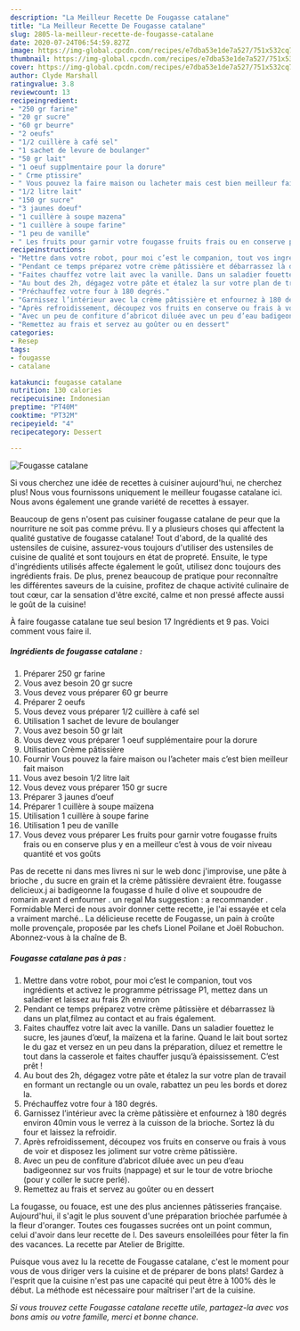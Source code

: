 ```yaml
---
description: "La Meilleur Recette De Fougasse catalane"
title: "La Meilleur Recette De Fougasse catalane"
slug: 2805-la-meilleur-recette-de-fougasse-catalane
date: 2020-07-24T06:54:59.827Z
image: https://img-global.cpcdn.com/recipes/e7dba53e1de7a527/751x532cq70/fougasse-catalane-photo-principale-de-la-recette.jpg
thumbnail: https://img-global.cpcdn.com/recipes/e7dba53e1de7a527/751x532cq70/fougasse-catalane-photo-principale-de-la-recette.jpg
cover: https://img-global.cpcdn.com/recipes/e7dba53e1de7a527/751x532cq70/fougasse-catalane-photo-principale-de-la-recette.jpg
author: Clyde Marshall
ratingvalue: 3.8
reviewcount: 13
recipeingredient:
- "250 gr farine"
- "20 gr sucre"
- "60 gr beurre"
- "2 oeufs"
- "1/2 cuillère à café sel"
- "1 sachet de levure de boulanger"
- "50 gr lait"
- "1 oeuf supplmentaire pour la dorure"
- " Crme ptissire"
- " Vous pouvez la faire maison ou lacheter mais cest bien meilleur fait maison"
- "1/2 litre lait"
- "150 gr sucre"
- "3 jaunes doeuf"
- "1 cuillère à soupe mazena"
- "1 cuillère à soupe farine"
- "1 peu de vanille"
- " Les fruits pour garnir votre fougasse fruits frais ou en conserve plus y en a meilleur cest  vous de voir niveau quantit et vos gots"
recipeinstructions:
- "Mettre dans votre robot, pour moi c’est le companion, tout vos ingrédients et activez le programme pétrissage P1, mettez dans un saladier et laissez au frais 2h environ"
- "Pendant ce temps préparez votre crème pâtissière et débarrassez là dans un plat,filmez au contact et au frais également."
- "Faites chauffez votre lait avec la vanille. Dans un saladier fouettez le sucre, les jaunes d’œuf, la maïzena et la farine. Quand le lait bout sortez le du gaz et versez en un peu dans la préparation, diluez et remettre le tout dans la casserole et faites chauffer jusqu’à épaississement. C’est prêt !"
- "Au bout des 2h, dégagez votre pâte et étalez la sur votre plan de travail en formant un rectangle ou un ovale, rabattez un peu les bords et dorez la."
- "Préchauffez votre four à 180 degrés."
- "Garnissez l’intérieur avec la crème pâtissière et enfournez à 180 degrés environ 40min vous le verrez à la cuisson de la brioche. Sortez là du four et laissez la refroidir."
- "Après refroidissement, découpez vos fruits en conserve ou frais à vous de voir et disposez les joliment sur votre crème pâtissière."
- "Avec un peu de confiture d’abricot diluée avec un peu d’eau badigeonnez sur vos fruits (nappage) et sur le tour de votre brioche (pour y coller le sucre perlé)."
- "Remettez au frais et servez au goûter ou en dessert"
categories:
- Resep
tags:
- fougasse
- catalane

katakunci: fougasse catalane 
nutrition: 130 calories
recipecuisine: Indonesian
preptime: "PT40M"
cooktime: "PT32M"
recipeyield: "4"
recipecategory: Dessert

---
```



![Fougasse catalane](https://img-global.cpcdn.com/recipes/e7dba53e1de7a527/751x532cq70/fougasse-catalane-photo-principale-de-la-recette.jpg)

Si vous cherchez une idée de recettes à cuisiner aujourd'hui, ne cherchez plus! Nous vous fournissons uniquement le meilleur fougasse catalane ici. Nous avons également une grande variété de recettes à essayer.

Beaucoup de gens n'osent pas cuisiner fougasse catalane de peur que la nourriture ne soit pas comme prévu. Il y a plusieurs choses qui affectent la qualité gustative de fougasse catalane! Tout d'abord, de la qualité des ustensiles de cuisine, assurez-vous toujours d'utiliser des ustensiles de cuisine de qualité et sont toujours en état de propreté. Ensuite, le type d'ingrédients utilisés affecte également le goût, utilisez donc toujours des ingrédients frais. De plus, prenez beaucoup de pratique pour reconnaître les différentes saveurs de la cuisine, profitez de chaque activité culinaire de tout cœur, car la sensation d'être excité, calme et non pressé affecte aussi le goût de la cuisine!

<!--inarticleads1-->

À faire fougasse catalane tue seul besion 17 Ingrédients et 9 pas. Voici comment vous faire il.

##### Ingrédients de fougasse catalane :

1. Préparer 250 gr farine
1. Vous avez besoin 20 gr sucre
1. Vous devez vous préparer 60 gr beurre
1. Préparer 2 oeufs
1. Vous devez vous préparer 1/2 cuillère à café sel
1. Utilisation 1 sachet de levure de boulanger
1. Vous avez besoin 50 gr lait
1. Vous devez vous préparer 1 oeuf supplémentaire pour la dorure
1. Utilisation  Crème pâtissière
1. Fournir  Vous pouvez la faire maison ou l’acheter mais c’est bien meilleur fait maison
1. Vous avez besoin 1/2 litre lait
1. Vous devez vous préparer 150 gr sucre
1. Préparer 3 jaunes d’oeuf
1. Préparer 1 cuillère à soupe maïzena
1. Utilisation 1 cuillère à soupe farine
1. Utilisation 1 peu de vanille
1. Vous devez vous préparer  Les fruits pour garnir votre fougasse fruits frais ou en conserve plus y en a meilleur c’est à vous de voir niveau quantité et vos goûts


Pas de recette ni dans mes livres ni sur le web donc j&#39;improvise, une pâte à brioche , du sucre en grain et la crème pâtissière devraient être. fougasse delicieux.j ai badigeonne la fougasse d huile d olive et soupoudre de romarin avant d enfourner . un regal Ma suggestion : a recommander . Formidable Merci de nous avoir donner cette recette, je l&#39;ai essayée et cela a vraiment marché.. La délicieuse recette de Fougasse, un pain à croûte molle provençale, proposée par les chefs Lionel Poilane et Joël Robuchon. Abonnez-vous à la chaîne de B. 

<!--inarticleads2-->

##### Fougasse catalane pas à pas :

1. Mettre dans votre robot, pour moi c’est le companion, tout vos ingrédients et activez le programme pétrissage P1, mettez dans un saladier et laissez au frais 2h environ
1. Pendant ce temps préparez votre crème pâtissière et débarrassez là dans un plat,filmez au contact et au frais également.
1. Faites chauffez votre lait avec la vanille. Dans un saladier fouettez le sucre, les jaunes d’œuf, la maïzena et la farine. Quand le lait bout sortez le du gaz et versez en un peu dans la préparation, diluez et remettre le tout dans la casserole et faites chauffer jusqu’à épaississement. C’est prêt !
1. Au bout des 2h, dégagez votre pâte et étalez la sur votre plan de travail en formant un rectangle ou un ovale, rabattez un peu les bords et dorez la.
1. Préchauffez votre four à 180 degrés.
1. Garnissez l’intérieur avec la crème pâtissière et enfournez à 180 degrés environ 40min vous le verrez à la cuisson de la brioche. Sortez là du four et laissez la refroidir.
1. Après refroidissement, découpez vos fruits en conserve ou frais à vous de voir et disposez les joliment sur votre crème pâtissière.
1. Avec un peu de confiture d’abricot diluée avec un peu d’eau badigeonnez sur vos fruits (nappage) et sur le tour de votre brioche (pour y coller le sucre perlé).
1. Remettez au frais et servez au goûter ou en dessert


La fougasse, ou fouace, est une des plus anciennes pâtisseries française. Aujourd&#39;hui, il s&#39;agit le plus souvent d&#39;une préparation briochée parfumée à la fleur d&#39;oranger. Toutes ces fougasses sucrées ont un point commun, celui d&#39;avoir dans leur recette de l. Des saveurs ensoleillées pour fêter la fin des vacances. La recette par Atelier de Brigitte. 

<!--inarticleads1-->

<p>
Puisque vous avez lu la recette de Fougasse catalane, c'est le moment pour vous de vous diriger vers la cuisine et de préparer de bons plats! Gardez à l'esprit que la cuisine n'est pas une capacité qui peut être à 100% dès le début. La méthode est nécessaire pour maîtriser l'art de la cuisine.
</p>

<p>
<i>Si vous trouvez cette Fougasse catalane recette utile, partagez-la avec vos bons amis ou votre famille, merci et bonne chance.</i>
</p>
